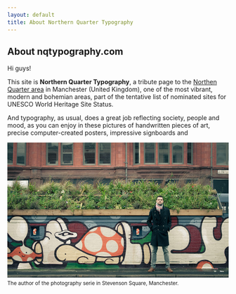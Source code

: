 ```yaml
---
layout: default
title: About Northern Quarter Typography
---
```


<article>

<h2>About nqtypography.com</h2>

<p>Hi guys!</p>

<p>This site is <strong>Northern Quarter Typography</strong>, a tribute page to the <a href="http://en.wikipedia.org/wiki/Northern_Quarter_(Manchester)" title="Link to Northern Quarter Wikipedia page">Northen Quarter area</a> in Manchester (United Kingdom), one of the most vibrant, modern and bohemian areas, part of the tentative list of nominated sites for UNESCO World Heritage Site Status.</p>

<p>And typography, as usual, does a great job reflecting society, people and mood, as you can enjoy in these pictures of handwritten pieces of art, precise computer-created posters, impressive signboards and </p>

<p><img src="/images/ignacio-palomo-northern-quarter.jpg"><small>The author of the photography serie in Stevenson Square, Manchester.</small></p>

<p></p>

</article>